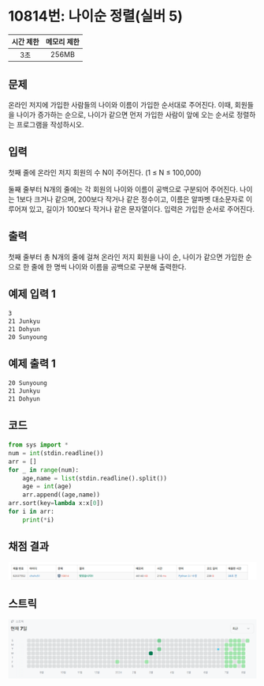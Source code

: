 # 10814번: 나이순 정렬(실버 5)
| 시간 제한 | 메모리 제한 |
|:-----:|:------:|
|  3초   | 256MB  |

## 문제
온라인 저지에 가입한 사람들의 나이와 이름이 가입한 순서대로 주어진다. 이때, 회원들을 나이가 증가하는 순으로, 나이가 같으면 먼저 가입한 사람이 앞에 오는 순서로 정렬하는 프로그램을 작성하시오.

## 입력
첫째 줄에 온라인 저지 회원의 수 N이 주어진다. (1 ≤ N ≤ 100,000)

둘째 줄부터 N개의 줄에는 각 회원의 나이와 이름이 공백으로 구분되어 주어진다. 나이는 1보다 크거나 같으며, 200보다 작거나 같은 정수이고, 이름은 알파벳 대소문자로 이루어져 있고, 길이가 100보다 작거나 같은 문자열이다. 입력은 가입한 순서로 주어진다.

## 출력
첫째 줄부터 총 N개의 줄에 걸쳐 온라인 저지 회원을 나이 순, 나이가 같으면 가입한 순으로 한 줄에 한 명씩 나이와 이름을 공백으로 구분해 출력한다.

## 예제 입력 1
```text
3
21 Junkyu
21 Dohyun
20 Sunyoung
```
## 예제 출력 1
```text
20 Sunyoung
21 Junkyu
21 Dohyun
```
## 코드
```python
from sys import *
num = int(stdin.readline())
arr = []
for _ in range(num):
    age,name = list(stdin.readline().split())
    age = int(age)
    arr.append((age,name))
arr.sort(key=lambda x:x[0])
for i in arr:
    print(*i)

```

## 채점 결과
![image](result.png)

## 스트릭
![image](streak.png)